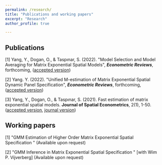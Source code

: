 ```yaml
---
permalink: /research/
title: "Publications and working papers"
excerpt: "Research"
author_profile: true

---
```

## Publications

[1] Yang, Y., Dogan, O., & Taspınar, S. (2022). "Model Selection and Model Averaging for Matrix Exponential Spatial Models", **_Econometric Reviews_**, forthcoming, ([accepted version](http://yeyang1.github.io/files/ch4_MS_version_on_website.pdf))

[2] Yang. Y. (2022). "Unified M-estimation of Matrix Exponential Spatial Dynamic Panel Specification", **_Econometric Reviews_**, forthcoming, ([accepted version](http://yeyang1.github.io/files/ch_3_MESDPS_version_on_website.pdf))

[3] Yang, Y., Dogan, O., & Taspınar, S. (2021). Fast estimation of matrix exponential spatial models. **Journal of Spatial Econometrics**, 2(1), 1-50. ([accepted version](http://yeyang1.github.io/files/journal_version.pdf), [journal version]( https://link.springer.com/article/10.1007/s43071-021-00015-2))

## Working papers

[1] "GMM Estimation of Higher Order Matrix Exponential Spatial Specification " (Available upon request)	

[2] "GMM Inference in Matrix Exponential Spatial Specification " [with Wim P. Vijverberg] (Available upon request)


